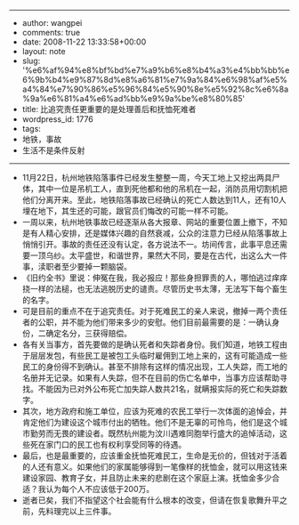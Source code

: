 - --
- author: wangpei
- comments: true
- date: 2008-11-22 13:33:58+00:00
- layout: note
- slug: '%e6%af%94%e8%bf%bd%e7%a9%b6%e8%b4%a3%e4%bb%bb%e6%9b%b4%e9%87%8d%e8%a6%81%e7%9a%84%e6%98%af%e5%a4%84%e7%90%86%e5%96%84%e5%90%8e%e5%92%8c%e6%8a%9a%e6%81%a4%e6%ad%bb%e9%9a%be%e8%80%85'
- title: 比追究责任更重要的是处理善后和抚恤死难者
- wordpress_id: 1776
- tags:
- 地铁，事故
- 生活不是条件反射
- --
- 11月22日，杭州地铁陷落事件已经发生整整一周，今天工地上又挖出两具尸体，其中一位是吊机工人，直到死他都和他的吊机在一起，消防员用切割机把他们分离开来。至此，地铁陷落事故已经确认的死亡人数达到11人，还有10人埋在地下，其生还的可能，跟官员们悔改的可能一样不可能。
- 一周以来，杭州地铁事故已经逐渐从各大报章、网站的重要位置上撤下，不知是有人精心安排，还是媒体兴趣的自然衰减，公众的注意力已经从陷落事故上悄悄引开。事故的责任还没有认定，各方说法不一。坊间传言，此事平息还需要一顶乌纱。太平盛世，和谐世界，果然大不同，要是在古代，出这么大一件事，渎职者至少要掉一颗脑袋。
- 《旧约全书》里说：伸冤在我，我必报应！那些身担罪责的人，哪怕逃过痒痒挠一样的法槌，也无法逃脱历史的谴责。尽管历史书太薄，无法写下每个畜生的名字。
- 可是目前的重点不在于追究责任。对于死难民工的亲人来说，撤掉一两个责任者的公职，并不能为他们带来多少的安慰。他们目前最需要的是：一确认身份，二确定名分，三获得赔偿。
- 各有关当事方，首先要做的是确认死者和失踪者身份。我们知道，地铁工程由于层层发包，有些民工是被包工头临时雇佣到工地上来的，这有可能造成一些民工的身份得不到确认。甚至不排除有这样的情况出现，工人失踪，而工地的名册并无记录。如果有人失踪，但不在目前的伤亡名单中，当事方应该帮助寻找。不能因为已对外公布死亡加失踪人数共21名，就瞒报实际的死亡和失踪数字。
- 其次，地方政府和施工单位，应该为死难的农民工举行一次体面的追悼会，并肯定他们为建设这个城市付出的牺牲。他们不是无辜的可怜鸟，他们是这个城市勤劳而无畏的建设者。既然杭州能为汶川遇难同胞举行盛大的追悼活动，这些死在家门口的民工也有权利享受同等的待遇。
- 最后，也是最重要的，应该重金抚恤死难民工，生命是无价的，但钱对于活着的人还有意义。如果他们的家属能够得到一笔像样的抚恤金，就可以用这钱来建设家园、教育子女，并且防止未来的悲剧在这个家庭上演。抚恤金多少合适？我认为每个人不应该低于200万。
- 逝者已矣，我们不指望这个社会能有什么根本的改变，但请在恢复歌舞升平之前，先料理完以上三件事。
